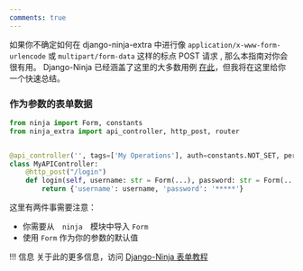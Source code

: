 ```yaml
---
comments: true
---
```

如果你不确定如何在 django-ninja-extra 中进行像 `application/x-www-form-urlencode` 或 `multipart/form-data` 这样的标点 POST 请求 , 那么本指南对你会很有用。
Django-Ninja 已经涵盖了这里的大多数用例 [在此](https://django-ninja.cn/tutorial/form-params/)，但我将在这里给你一个快速总结。

### 作为参数的表单数据

```python hl_lines="7 8"
from ninja import Form, constants
from ninja_extra import api_controller, http_post, router


@api_controller('', tags=['My Operations'], auth=constants.NOT_SET, permissions=[])
class MyAPIController:
    @http_post("/login")
    def login(self, username: str = Form(...), password: str = Form(...)):
        return {'username': username, 'password': '*****'}
```
这里有两件事需要注意：

- 你需要从　`ninja`　模块中导入 `Form`
- 使用 `Form` 作为你的参数的默认值


!!! 信息
    关于此的更多信息，访问 [Django-Ninja 表单教程](https://django-ninja.cn/tutorial/form-params/)